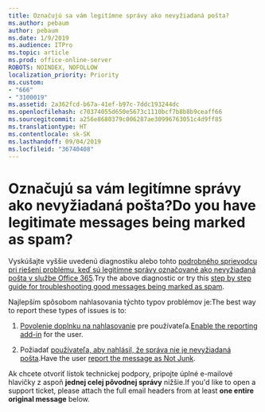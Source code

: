 ```yaml
---
title: Označujú sa vám legitímne správy ako nevyžiadaná pošta?
ms.author: pebaum
author: pebaum
ms.date: 1/9/2019
ms.audience: ITPro
ms.topic: article
ms.prod: office-online-server
ROBOTS: NOINDEX, NOFOLLOW
localization_priority: Priority
ms.custom:
- "666"
- "3100019"
ms.assetid: 2a362fcd-b67a-41ef-b97c-7ddc193244dc
ms.openlocfilehash: c70374055d650e5673c1110bcf7b8b8b9ceaff66
ms.sourcegitcommit: a256e8680379c006287ae30996763051c4d9ff85
ms.translationtype: HT
ms.contentlocale: sk-SK
ms.lasthandoff: 09/04/2019
ms.locfileid: "36740408"
---
```

# <a name="do-you-have-legitimate-messages-being-marked-as-spam"></a><span data-ttu-id="0484e-102">Označujú sa vám legitímne správy ako nevyžiadaná pošta?</span><span class="sxs-lookup"><span data-stu-id="0484e-102">Do you have legitimate messages being marked as spam?</span></span>

<span data-ttu-id="0484e-103">Vyskúšajte vyššie uvedenú diagnostiku alebo tohto [podrobného sprievodcu pri riešení problému, keď sú legitímne správy označované ako nevyžiadaná pošta v službe Office 365](https://docs.microsoft.com/office365/securitycompliance/prevent-email-from-being-marked-as-spam-0).</span><span class="sxs-lookup"><span data-stu-id="0484e-103">Try the above diagnostic or try this [step by step guide for troubleshooting good messages being marked as spam](https://docs.microsoft.com/office365/securitycompliance/prevent-email-from-being-marked-as-spam-0).</span></span>
  
<span data-ttu-id="0484e-104">Najlepším spôsobom nahlasovania týchto typov problémov je:</span><span class="sxs-lookup"><span data-stu-id="0484e-104">The best way to report these types of issues is to:</span></span>
  
1. <span data-ttu-id="0484e-105">[Povolenie doplnku na nahlasovanie](https://docs.microsoft.com/office365/securitycompliance/enable-the-report-message-add-in) pre používateľa.</span><span class="sxs-lookup"><span data-stu-id="0484e-105">[Enable the reporting add-in](https://docs.microsoft.com/office365/securitycompliance/enable-the-report-message-add-in) for the user.</span></span>

2. <span data-ttu-id="0484e-106">Požiadať [používateľa, aby nahlásil, že správa nie je nevyžiadaná pošta](https://support.office.com/article/use-the-report-message-add-in-b5caa9f1-cdf3-4443-af8c-ff724ea719d2).</span><span class="sxs-lookup"><span data-stu-id="0484e-106">Have the user [report the message as Not Junk](https://support.office.com/article/use-the-report-message-add-in-b5caa9f1-cdf3-4443-af8c-ff724ea719d2).</span></span>

<span data-ttu-id="0484e-107">Ak chcete otvoriť lístok technickej podpory, pripojte úplné e-mailové hlavičky z aspoň **jednej celej pôvodnej správy** nižšie.</span><span class="sxs-lookup"><span data-stu-id="0484e-107">If you'd like to open a support ticket, please attach the full email headers from at least **one entire original message** below.</span></span>
  